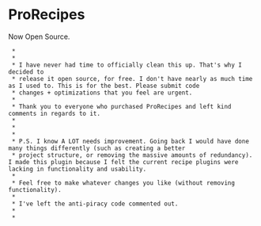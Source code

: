# ProRecipes
Now Open Source.  


	 * 
	 * 
	 * I have never had time to officially clean this up. That's why I decided to
	 * release it open source, for free. I don't have nearly as much time as I used to. This is for the best. Please submit code 
	 * changes + optimizations that you feel are urgent. 
	 * 
	 * Thank you to everyone who purchased ProRecipes and left kind comments in regards to it. 
	 *
	 * 
	 * 
	 * P.S. I know A LOT needs improvement. Going back I would have done many things differently (such as creating a better 
	 * project structure, or removing the massive amounts of redundancy). I made this plugin because I felt the current recipe plugins were lacking in functionality and usability. 
	 *  
	 * Feel free to make whatever changes you like (without removing functionality).
	 * 
	 * I've left the anti-piracy code commented out. 
	 *
	 *
	 
   

